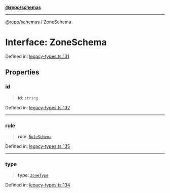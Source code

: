 [**@repo/schemas**](../README.md)

***

[@repo/schemas](../globals.md) / ZoneSchema

# Interface: ZoneSchema

Defined in: [legacy-types.ts:131](https://github.com/alexqguo/drinking-board-game-v3/blob/319f46e6df50e1a195afdf9748097c1d21edcb71/packages/schemas/src/legacy-types.ts#L131)

## Properties

### id

> **id**: `string`

Defined in: [legacy-types.ts:132](https://github.com/alexqguo/drinking-board-game-v3/blob/319f46e6df50e1a195afdf9748097c1d21edcb71/packages/schemas/src/legacy-types.ts#L132)

***

### rule

> **rule**: [`RuleSchema`](../type-aliases/RuleSchema.md)

Defined in: [legacy-types.ts:135](https://github.com/alexqguo/drinking-board-game-v3/blob/319f46e6df50e1a195afdf9748097c1d21edcb71/packages/schemas/src/legacy-types.ts#L135)

***

### type

> **type**: [`ZoneType`](../enumerations/ZoneType.md)

Defined in: [legacy-types.ts:134](https://github.com/alexqguo/drinking-board-game-v3/blob/319f46e6df50e1a195afdf9748097c1d21edcb71/packages/schemas/src/legacy-types.ts#L134)
